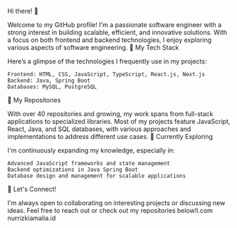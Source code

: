 Hi there! 👋

Welcome to my GitHub profile! I'm a passionate software engineer with a strong interest in building scalable, efficient, and innovative solutions. With a focus on both frontend and backend technologies, I enjoy exploring various aspects of software engineering.
🔭 My Tech Stack

Here’s a glimpse of the technologies I frequently use in my projects:

    Frontend: HTML, CSS, JavaScript, TypeScript, React.js, Next.js
    Backend: Java, Spring Boot
    Databases: MySQL, PostgreSQL

📂 My Repositories

With over 40 repositories and growing, my work spans from full-stack applications to specialized libraries. Most of my projects feature JavaScript, React, Java, and SQL databases, with various approaches and implementations to address different use cases.
🌱 Currently Exploring

I'm continuously expanding my knowledge, especially in:

    Advanced JavaScript frameworks and state management
    Backend optimizations in Java Spring Boot
    Database design and management for scalable applications

🚀 Let's Connect!

I'm always open to collaborating on interesting projects or discussing new ideas. Feel free to reach out or check out my repositories below!l.com
nurrizkiamalia.id
  

<!---
nurrizkiamalia/nurrizkiamalia is a ✨ special ✨ repository because its `README.md` (this file) appears on your GitHub profile.
You can click the Preview link to take a look at your changes.
--->
